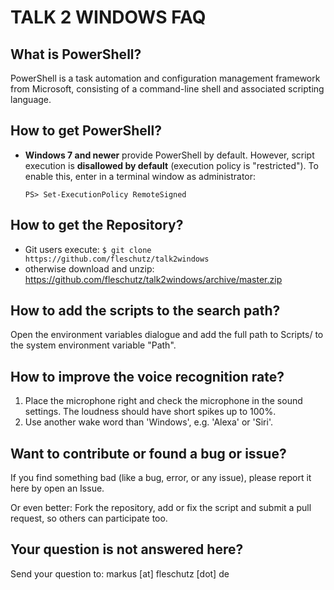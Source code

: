 TALK 2 WINDOWS FAQ
==================

What is PowerShell?
-------------------
PowerShell is a task automation and configuration management framework from Microsoft, consisting of a command-line shell and associated scripting language. 


How to get PowerShell?
----------------------
* **Windows 7 and newer** provide PowerShell by default. However, script execution is **disallowed by default** (execution policy is "restricted"). To enable this, enter in a terminal window as administrator:
   ```
   PS> Set-ExecutionPolicy RemoteSigned
   ```

How to get the Repository?
--------------------------
* Git users execute: `$ git clone https://github.com/fleschutz/talk2windows`
* otherwise download and unzip: https://github.com/fleschutz/talk2windows/archive/master.zip


How to add the scripts to the search path?
------------------------------------------
Open the environment variables dialogue and add the full path to Scripts/ to the system environment variable "Path".


How to improve the voice recognition rate?
------------------------------------------
1. Place the microphone right and check the microphone in the sound settings. The loudness should have short spikes up to 100%.
2. Use another wake word than 'Windows', e.g. 'Alexa' or 'Siri'. 


Want to contribute or found a bug or issue?
-------------------------------------------
If you find something bad (like a bug, error, or any issue), please report it here by open an Issue.

Or even better: Fork the repository, add or fix the script and submit a pull request, so others can participate too.  


Your question is not answered here?
-----------------------------------
Send your question to: markus [at] fleschutz [dot] de
